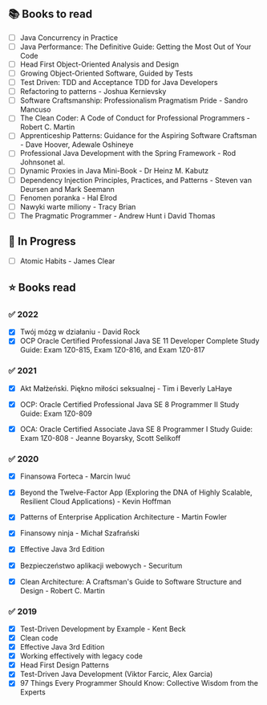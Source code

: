 ## 📚 Books to read 
- [ ] Java Concurrency in Practice
- [ ] Java Performance: The Definitive Guide: Getting the Most Out of Your Code
- [ ] Head First Object-Oriented Analysis and Design
- [ ] Growing Object-Oriented Software, Guided by Tests
- [ ] Test Driven: TDD and Acceptance TDD for Java Developers 
- [ ] Refactoring to patterns - Joshua Kernievsky
- [ ] Software Craftsmanship: Professionalism Pragmatism Pride - Sandro Mancuso
- [ ] The Clean Coder: A Code of Conduct for Professional Programmers - Robert C. Martin
- [ ] Apprenticeship Patterns: Guidance for the Aspiring Software Craftsman - Dave Hoover, Adewale Oshineye
- [ ] Professional Java Development with the Spring Framework - Rod Johnsonet al.
- [ ] Dynamic Proxies in Java Mini-Book - Dr Heinz M. Kabutz
- [ ] Dependency Injection Principles, Practices, and Patterns - Steven van Deursen and Mark Seemann
- [ ] Fenomen poranka - Hal Elrod
- [ ] Nawyki warte miliony - Tracy Brian
- [ ] The Pragmatic Programmer - Andrew Hunt i David Thomas

## 🚧 In Progress
- [ ] Atomic Habits - James Clear

## ⭐ Books read 
### ✅ 2022
- [x] Twój mózg w działaniu - David Rock
- [x] OCP Oracle Certified Professional Java SE 11 Developer Complete Study Guide: Exam 1Z0-815, Exam 1Z0-816, and Exam 1Z0-817

### ✅ 2021
- [x] Akt Małżeński. Piękno miłości seksualnej - Tim i Beverly LaHaye
- [x] OCP: Oracle Certified Professional Java SE 8 Programmer II Study Guide: Exam 1Z0-809
- [x] OCA: Oracle Certified Associate Java SE 8 Programmer I Study Guide: Exam 1Z0-808 - Jeanne Boyarsky, Scott Selikoff


### ✅ 2020
- [x] Finansowa Forteca - Marcin Iwuć
- [x] Beyond the Twelve-Factor App (Exploring the DNA of Highly Scalable, Resilient Cloud Applications) - Kevin Hoffman
- [x] Patterns of Enterprise Application Architecture - Martin Fowler
- [x] Finansowy ninja - Michał Szafrański
- [x] Effective Java 3rd Edition
- [x] Bezpieczeństwo aplikacji webowych - Securitum
- [x] Clean Architecture: A Craftsman's Guide to Software Structure and Design - Robert C. Martin


### ✅ 2019
- [x] Test-Driven Development by Example - Kent Beck
- [x] Clean code
- [x] Effective Java 3rd Edition
- [x] Working effectively with legacy code
- [x] Head First Design Patterns
- [x] Test-Driven Java Development (Viktor Farcic, Alex Garcia)
- [x] 97 Things Every Programmer Should Know: Collective Wisdom from the Experts
